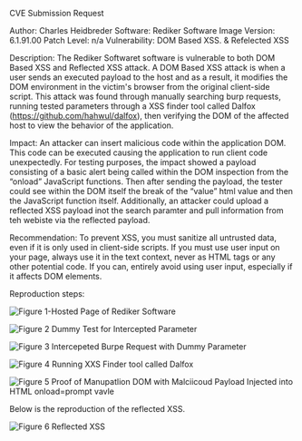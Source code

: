 CVE Submission Request

Author: Charles Heidbreder
Software: Rediker Software
Image Version: 6.1.91.00 
Patch Level: n/a
Vulnerability: DOM Based XSS. & Refelected XSS

Description: The Rediker Softwaret software is vulnerable to both DOM Based XSS and Reflected XSS attack. A DOM Based XSS attack is when a user sends an executed payload to the host and as a result, it modifies the DOM environment in the victim's browser from the original client-side script. This attack was found through manually searching burp requests, running tested parameters through a XSS finder tool called Dalfox (https://github.com/hahwul/dalfox), then verifying the DOM of the affected host to view the behavior of the application.

Impact: An attacker can insert malicious code within the application DOM. This code can be executed causing the application to run client code unexpectedly. For testing purposes, the impact showed a payload consisting of a basic alert being called within the DOM inspection from the “onload” JavaScript functions. Then after sending the payload, the tester could see within the DOM itself the break of the “value” html value and then the JavaScript function itself. Additionally, an attacker could upload a reflected XSS payload inot the search paramter and pull information from teh webiste via the reflected payload. 

Recommendation: To prevent XSS, you must sanitize all untrusted data, even if it is only used in client-side scripts. If you must use user input on your page, always use it in the text context, never as HTML tags or any other potential code. If you can, entirely avoid using user input, especially if it affects DOM elements.

Reproduction steps:

![Figure 1-Hosted Page of Rediker Software](https://user-images.githubusercontent.com/105435056/215164614-5878b393-1895-4e91-801a-a4b7df741cd5.png)


![Figure 2 Dummy Test for Intercepted Parameter](https://user-images.githubusercontent.com/105435056/215164681-eddcdf80-f7c0-4843-a2e0-88c4fad96308.png)


![Figure 3 Intercepeted Burpe Request with Dummy Parameter](https://user-images.githubusercontent.com/105435056/215164732-aa1c42a2-e008-41bb-b72b-83413a043bb2.png)


![Figure 4 Running XXS Finder tool called Dalfox](https://user-images.githubusercontent.com/105435056/215164772-e08acac4-f5bb-4681-91e4-75485a18b92c.png)



![Figure 5 Proof of Manupatlion DOM with Malciicoud Payload Injected into HTML  onload=prompt vavle](https://user-images.githubusercontent.com/105435056/215164798-022f36cc-25ba-4136-8518-232ca853e08a.png)

Below is the reproduction of the reflected XSS.


![Figure 6 Reflected XSS](https://user-images.githubusercontent.com/105435056/215185241-e3f2c99e-0f4c-452a-b598-4775ed300425.png)




